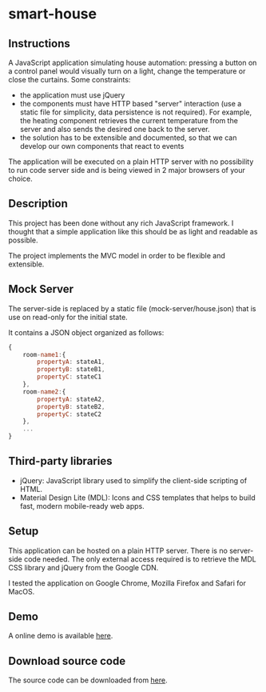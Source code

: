 # smart-house

## Instructions

A JavaScript application simulating house automation: pressing a button on a control panel would visually turn on a light, change the temperature or close the curtains. Some constraints:

* the application must use jQuery
* the components must have HTTP based "server" interaction (use a static file for simplicity, data persistence is not required). For example, the heating component retrieves the current temperature from the server and also sends the desired one back to the server.
* the solution has to be extensible and documented, so that we can develop our own components that react to events

The application will be executed on a plain HTTP server with no possibility to run code server side and is being viewed in 2 major browsers of your choice.

## Description

This project has been done without any rich JavaScript framework.
I thought that a simple application like this should be as light and readable as possible.

The project implements the MVC model in order to be flexible and extensible.

## Mock Server

The server-side is replaced by a static file (mock-server/house.json) that is use on read-only for the initial state.

It contains a JSON object organized as follows:

```javascript
{
    room-name1:{
        propertyA: stateA1,
        propertyB: stateB1,
        propertyC: stateC1
    },
    room-name2:{
        propertyA: stateA2,
        propertyB: stateB2,
        propertyC: stateC2
    },
    ...
}
```

## Third-party libraries

* jQuery: JavaScript library used to simplify the client-side scripting of HTML.
* Material Design Lite (MDL): Icons and CSS templates that helps to build fast, modern mobile-ready web apps.

## Setup

This application can be hosted on a plain HTTP server. There is no server-side code needed.
The only external access required is to retrieve the MDL CSS library and jQuery from the Google CDN.

I tested the application on Google Chrome, Mozilla Firefox and Safari for MacOS.

## Demo

A online demo is available [here](https://thomasknobloch.github.io/smart-house/).

## Download source code

The source code can be downloaded from [here](https://github.com/ThomasKnobloch/smart-house/archive/master.zip).
